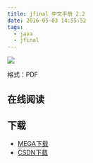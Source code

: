 ```yaml
---
title: jfinal 中文手册 2.2
date: 2016-05-03 14:55:52
tags:
  - java
  - jfinal
---
```


![](http://ww3.sinaimg.cn/large/841aea59jw1f3i7dmi048j20cm0hvt8l.jpg)

格式：PDF

<!--more-->

## 在线阅读 ##

## 下载 ##

+ [MEGA下载](https://mega.nz/#!SF81hayI!jMyZT1aHLCu-cWb4sIgvD61JqF1_jZRzeIywoldb6s4)
+ [CSDN下载](http://download.csdn.net/download/meisoft2009/9420507)
